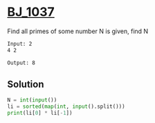 # [BJ_1037](https://acmicpc.net/problem/1037)

Find all primes of some number N is given, find N


```txt
Input: 2
4 2

Output: 8
```

## Solution

```py
N = int(input())
li = sorted(map(int, input().split()))
print(li[0] * li[-1])
```
